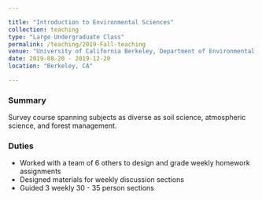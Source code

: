 ```yaml
---

title: "Introduction to Environmental Sciences"
collection: teaching
type: "Large Undergraduate Class"
permalink: /teaching/2019-Fall-teaching
venue: "University of California Berkeley, Department of Environmental Science, Policy, and Management"
date: 2019-08-20 - 2019-12-20
location: "Berkeley, CA"

---
```

### Summary
Survey course spanning subjects as diverse as soil science, atmospheric science, and forest management.

### Duties
   * Worked with a team of 6 others to design and grade weekly homework assignments
   * Designed materials for weekly discussion sections
   * Guided 3 weekly 30 - 35 person sections

